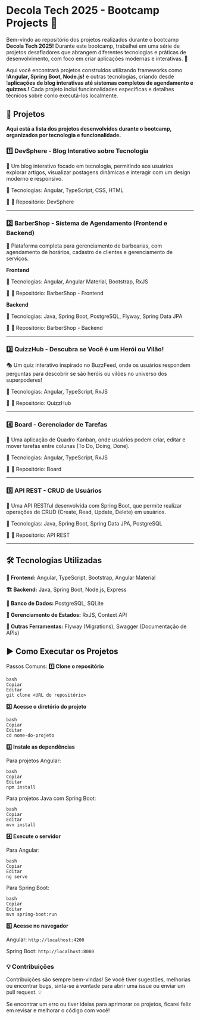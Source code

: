 # Decola Tech 2025 - Bootcamp Projects 🚀

Bem-vindo ao repositório dos projetos realizados durante o bootcamp **Decola Tech 2025!** Durante este bootcamp, trabalhei em uma série de projetos desafiadores que abrangem diferentes tecnologias e práticas de desenvolvimento, com foco em criar aplicações modernas e interativas. 🚀

Aqui você encontrará projetos construídos utilizando frameworks como !**Angular, Spring Boot, Node.js!** e outras tecnologias, criando desde !**aplicações de blog interativas até sistemas completos de agendamento e quizzes.!** Cada projeto inclui funcionalidades específicas e detalhes técnicos sobre como executá-los localmente.

## 📌 Projetos
**Aqui está a lista dos projetos desenvolvidos durante o bootcamp, organizados por tecnologia e funcionalidade.**

### 1️⃣ DevSphere - Blog Interativo sobre Tecnologia

📝 Um blog interativo focado em tecnologia, permitindo aos usuários explorar artigos, visualizar postagens dinâmicas e interagir com um design moderno e responsivo.

🔹 Tecnologias: Angular, TypeScript, CSS, HTML

🔹 📂 Repositório: DevSphere

---

### 2️⃣ BarberShop - Sistema de Agendamento (Frontend e Backend)

💈 Plataforma completa para gerenciamento de barbearias, com agendamento de horários, cadastro de clientes e gerenciamento de serviços.

**Frontend**

🔹 Tecnologias: Angular, Angular Material, Bootstrap, RxJS

🔹 📂 Repositório: BarberShop - Frontend

**Backend**

🔹 Tecnologias: Java, Spring Boot, PostgreSQL, Flyway, Spring Data JPA

🔹 📂 Repositório: BarberShop - Backend

---

### 3️⃣ QuizzHub - Descubra se Você é um Herói ou Vilão!

🎭 Um quiz interativo inspirado no BuzzFeed, onde os usuários respondem perguntas para descobrir se são heróis ou vilões no universo dos superpoderes!

🔹 Tecnologias: Angular, TypeScript, RxJS

🔹 📂 Repositório: QuizzHub

---

### 4️⃣ Board - Gerenciador de Tarefas

📌 Uma aplicação de Quadro Kanban, onde usuários podem criar, editar e mover tarefas entre colunas (To Do, Doing, Done).

🔹 Tecnologias: Angular, TypeScript, RxJS

🔹 📂 Repositório: Board

---

### 5️⃣ API REST - CRUD de Usuários

🔌 Uma API RESTful desenvolvida com Spring Boot, que permite realizar operações de CRUD (Create, Read, Update, Delete) em usuários.

🔹 Tecnologias: Java, Spring Boot, Spring Data JPA, PostgreSQL

🔹 📂 Repositório: API REST

---

## 🛠️ Tecnologias Utilizadas
**🚀 Frontend:** Angular, TypeScript, Bootstrap, Angular Material

**🏗 Backend:** Java, Spring Boot, Node.js, Express

**💾 Banco de Dados:** PostgreSQL, SQLite

**🔄 Gerenciamento de Estados:** RxJS, Context API

**🔧 Outras Ferramentas:** Flyway (Migrations), Swagger (Documentação de APIs)

## ▶️ Como Executar os Projetos

Passos Comuns:
**1️⃣ Clone o repositório**
```
bash
Copiar
Editar
git clone <URL do repositório>
```
**2️⃣ Acesse o diretório do projeto**
```
bash
Copiar
Editar
cd nome-do-projeto
```
**3️⃣ Instale as dependências**

Para projetos Angular:
```
bash
Copiar
Editar
npm install
```
Para projetos Java com Spring Boot:
```
bash
Copiar
Editar
mvn install
```
**4️⃣ Execute o servidor**

Para Angular:
```
bash
Copiar
Editar
ng serve
```
Para Spring Boot:
```
bash
Copiar
Editar
mvn spring-boot:run
```
**5️⃣ Acesse no navegador**

Angular: ```http://localhost:4200```

Spring Boot: ```http://localhost:8080```

### 💡 Contribuições
Contribuições são sempre bem-vindas! Se você tiver sugestões, melhorias ou encontrar bugs, sinta-se à vontade para abrir uma issue ou enviar um pull request. 💡

Se encontrar um erro ou tiver ideias para aprimorar os projetos, ficarei feliz em revisar e melhorar o código com você!
